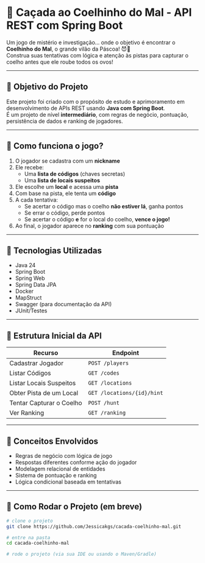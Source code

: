 # 🐰 Caçada ao Coelhinho do Mal - API REST com Spring Boot

Um jogo de mistério e investigação... onde o objetivo é encontrar o **Coelhinho do Mal**, o grande vilão da Páscoa! 😈🥚  
Construa suas tentativas com lógica e atenção às pistas para capturar o coelho antes que ele roube todos os ovos!

---

## 🎯 Objetivo do Projeto

Este projeto foi criado com o propósito de estudo e aprimoramento em desenvolvimento de APIs REST usando **Java com Spring Boot**.  
É um projeto de nível **intermediário**, com regras de negócio, pontuação, persistência de dados e ranking de jogadores.

---

## 🧩 Como funciona o jogo?

1. O jogador se cadastra com um **nickname**
2. Ele recebe:
   - Uma **lista de códigos** (chaves secretas)
   - Uma **lista de locais suspeitos**
3. Ele escolhe um **local** e acessa uma **pista**
4. Com base na pista, ele tenta um **código**
5. A cada tentativa:
   - Se acertar o código mas o coelho **não estiver lá**, ganha pontos
   - Se errar o código, perde pontos
   - Se acertar o código **e** for o local do coelho, **vence o jogo!**
6. Ao final, o jogador aparece no **ranking** com sua pontuação

---

## 🔧 Tecnologias Utilizadas

- Java 24
- Spring Boot
- Spring Web
- Spring Data JPA
- Docker
- MapStruct 
- Swagger (para documentação da API)
- JUnit/Testes 

---

## 📁 Estrutura Inicial da API

| Recurso | Endpoint |
|--------|----------|
| Cadastrar Jogador | `POST /players` |
| Listar Códigos | `GET /codes` |
| Listar Locais Suspeitos | `GET /locations` |
| Obter Pista de um Local | `GET /locations/{id}/hint` |
| Tentar Capturar o Coelho | `POST /hunt` |
| Ver Ranking | `GET /ranking` |

---

## 🧠 Conceitos Envolvidos

- Regras de negócio com lógica de jogo
- Respostas diferentes conforme ação do jogador
- Modelagem relacional de entidades
- Sistema de pontuação e ranking
- Lógica condicional baseada em tentativas

---

## 🚀 Como Rodar o Projeto (em breve)

```bash
# clone o projeto
git clone https://github.com/Jessicakgs/cacada-coelhinho-mal.git

# entre na pasta
cd cacada-coelhinho-mal

# rode o projeto (via sua IDE ou usando o Maven/Gradle)
